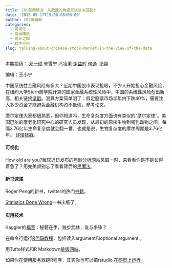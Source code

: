 ```yaml
---
title: COS每周精选：从数据的角度来谈谈中国股市
date: '2015-05-17T19:06:08+00:00'
author: COS编辑部
categories:
  - 可视化
  - 每周精选
  - 统计之都
  - 软件应用
slug: talking-about-chinese-stock-market-in-the-view-of-the-data
---
```


本期投稿： [邓一硕](http://yishuo.org/) 朱雪宁 冯凌秉 [谢益辉](http://yihui.name/) [何通](https://github.com/hetong007)  [冷静](http://www.weibo.com/p/1005051756465937/home?from=page_100505&mod=TAB&noscale_head=1#_0)

编辑：王小宁

中国系统性金融风险有多大？近期中国股市表现抢眼，不少人开始担心金融风险，在纽约大学Stern商学院计算的国家金融系统性风险中，中国的系统性风险创出新高，相关链接[请戳](http://vlab.stern.nyu.edu/welcome/risk/)。测算方案简单明了：假定股票市场半年内下跌40%，需要注入多少资金才能避免金融机构资不抵债。参考论文。

摩尔定律大家都很熟悉，但你知道吗，生命复杂度方面也有类似的“摩尔定律”。美国巴尔的摩老化研究中心的研究人员发现，从最初的原核生物到哺乳动物之间，每隔3.76亿年生命复杂度就会翻一番。也就是说，生物复杂度的摩尔周期是3.76亿年。 [详情猛戳](http://www.technologyreview.com/view/513781/moores-law-and-the-origin-of-life/)。

<!--more-->

#### 可视化

How old are you?微软近日发布的[年龄分析网站](http://www.how-old.net/)风靡一时，来看看你是不是长得着急了？用完美颜别忘了看看背后的[黑魔法](http://blog.how-old.net/)。

#### 新书速递

Roger Peng的新书，twitter的热门[书籍](https://leanpub.com/rprogramming)。

[Statistics Done Wrong](http://www.statisticsdonewrong.com)一书出版了。

#### 实用技术

Kaggler的[福音](http://suanfazu.com/t/kaggle-ji-qi-xue-xi-jing-sai-guan-jun-ji-you-sheng-zhe-de-yuan-dai-ma-hui-zong/230)：秘籍在手，独步武林，谁与争锋？

在命令行运行[R代码教程](http://www.cureffi.org/2014/01/15/running-r-batch-mode-linux/)，包括读入argument和optional argument 。

用Tufte样式和R Markdown[排版网站](http://cpsievert.github.io/knitr-jekyll/2015/04/jekyll-tufte-servr.html)。

如果你在使用服务器跑R程序，其实你也可以把rstudio 在[网页上运行](http://www.linuxidc.com/Linux/2012-02/54610.htm)。
